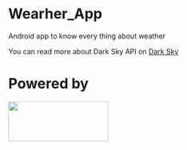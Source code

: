 # Wearher_App
Android app to know  every thing about weather 

You can read more about Dark Sky API on [Dark Sky](https://darksky.net/dev/docs)  

# Powered by
<img width=200 height=80 src="https://user-images.githubusercontent.com/26088754/44225829-c954b580-a18e-11e8-82a8-32b45be17cf4.png">




